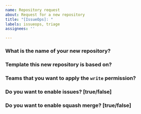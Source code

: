 ```yaml
---
name: Repository request
about: Request for a new repository
title: "[IssueOps]: "
labels: issueops, triage
assignees: ''

---
```


### What is the name of your new repository?

### Template this new repository is based on?

### Teams that you want to apply the `write` permission?

### Do you want to enable issues? [true/false]

### Do you want to enable squash merge? [true/false]
